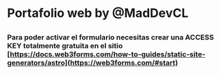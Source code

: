 # Portafolio web by @MadDevCL

##

### Para poder activar el formulario necesitas crear una ACCESS KEY totalmente gratuita en el sitio [https://docs.web3forms.com/how-to-guides/static-site-generators/astro](https://web3forms.com/#start)
